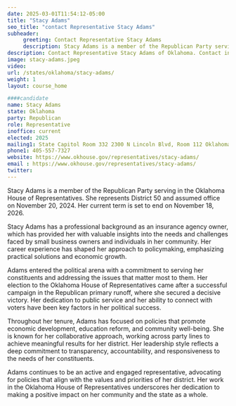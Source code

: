 ```yaml
---
date: 2025-03-01T11:54:12-05:00
title: "Stacy Adams"
seo_title: "contact Representative Stacy Adams"
subheader:
     greeting: Contact Representative Stacy Adams
     description: Stacy Adams is a member of the Republican Party serving in the Oklahoma House of Representatives. She represents District 50 and assumed office on November 20, 2024. Her current term is set to end on November 18, 2026.
description: Contact Representative Stacy Adams of Oklahoma. Contact information for Stacy Adams includes email address, phone number, and mailing address.
image: stacy-adams.jpeg
video:
url: /states/oklahoma/stacy-adams/
weight: 1
layout: course_home

####candidate
name: Stacy Adams
state: Oklahoma
party: Republican
role: Representative
inoffice: current
elected: 2025
mailing1: State Capitol Room 332 2300 N Lincoln Blvd, Room 112 Oklahoma City, OK 73105
phone1: 405-557-7327
website: https://www.okhouse.gov/representatives/stacy-adams/
email : https://www.okhouse.gov/representatives/stacy-adams/
twitter: 
---
```

Stacy Adams is a member of the Republican Party serving in the Oklahoma House of Representatives. She represents District 50 and assumed office on November 20, 2024. Her current term is set to end on November 18, 2026.

Stacy Adams has a professional background as an insurance agency owner, which has provided her with valuable insights into the needs and challenges faced by small business owners and individuals in her community. Her career experience has shaped her approach to policymaking, emphasizing practical solutions and economic growth.

Adams entered the political arena with a commitment to serving her constituents and addressing the issues that matter most to them. Her election to the Oklahoma House of Representatives came after a successful campaign in the Republican primary runoff, where she secured a decisive victory. Her dedication to public service and her ability to connect with voters have been key factors in her political success.

Throughout her tenure, Adams has focused on policies that promote economic development, education reform, and community well-being. She is known for her collaborative approach, working across party lines to achieve meaningful results for her district. Her leadership style reflects a deep commitment to transparency, accountability, and responsiveness to the needs of her constituents.

Adams continues to be an active and engaged representative, advocating for policies that align with the values and priorities of her district. Her work in the Oklahoma House of Representatives underscores her dedication to making a positive impact on her community and the state as a whole.

